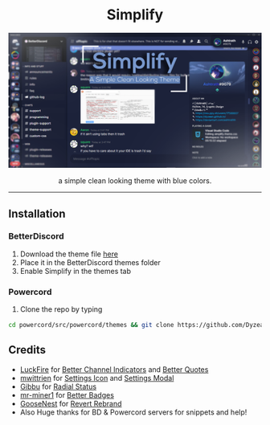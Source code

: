 <h1 align="center">Simplify</h1>

![](https://github.com/Dyzean/Simplify/blob/main/assets/simplify.png?raw=true)

<p align="center">a simple clean looking theme with blue colors.</p>

---

## Installation

### BetterDiscord

1. Download the theme file [here](https://betterdiscord.app/)
2. Place it in the BetterDiscord themes folder
3. Enable Simplify in the themes tab

### Powercord
1. Clone the repo by typing 
```sh
cd powercord/src/powercord/themes && git clone https://github.com/Dyzean/Simplify
```

## Credits

- [LuckFire](https://github.com/LuckFire) for [Better Channel Indicators](https://github.com/LuckFire/BetterChannelIndicators) and [Better Quotes](https://github.com/LuckFire/CSS-Snippets/tree/master/BetterQuotes)
- [mwittrien](https://github.com/mwittrien) for [Settings Icon](https://mwittrien.github.io/BetterDiscordAddons/Themes/_res/SettingsIcons.css) and [Settings Modal](https://github.com/mwittrien/BetterDiscordAddons/tree/master/Themes/SettingsModal)
- [Gibbu](https://github.com/Gibbu) for [Radial Status](https://discordstyles.github.io/RadialStatus/base.css)
- [mr-miner1](https://github.com/mr-miner1) for [Better Badges](https://github.com/mr-miner1/Better-Badges)
- [GooseNest](https://github.com/Goose-Nest) for [Revert Rebrand](https://github.com/Goose-Nest/GT-RevertRebrand)
- Also Huge thanks for BD & Powercord servers for snippets and help!
